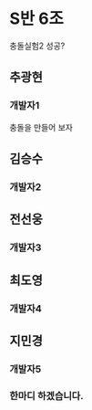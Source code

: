 # S반 6조
충돌실험2 성공?

##    추광현
### 개발자1

충돌을 만들어 보자

##    김승수
### 개발자2

##    전선웅
### 개발자3

##    최도영
### 개발자4

##    지민경
### 개발자5

### 한마디 하겠습니다.